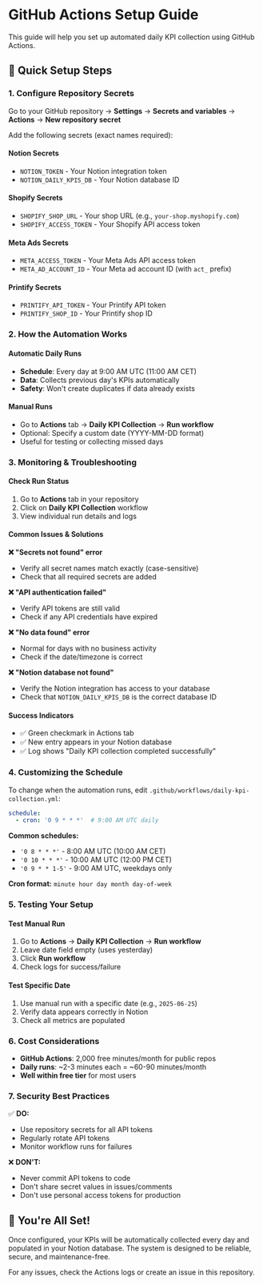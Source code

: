 # GitHub Actions Setup Guide

This guide will help you set up automated daily KPI collection using GitHub Actions.

## 🚀 Quick Setup Steps

### 1. Configure Repository Secrets

Go to your GitHub repository → **Settings** → **Secrets and variables** → **Actions** → **New repository secret**

Add the following secrets (exact names required):

#### Notion Secrets
- `NOTION_TOKEN` - Your Notion integration token
- `NOTION_DAILY_KPIS_DB` - Your Notion database ID

#### Shopify Secrets  
- `SHOPIFY_SHOP_URL` - Your shop URL (e.g., `your-shop.myshopify.com`)
- `SHOPIFY_ACCESS_TOKEN` - Your Shopify API access token

#### Meta Ads Secrets
- `META_ACCESS_TOKEN` - Your Meta Ads API access token
- `META_AD_ACCOUNT_ID` - Your Meta ad account ID (with `act_` prefix)

#### Printify Secrets
- `PRINTIFY_API_TOKEN` - Your Printify API token
- `PRINTIFY_SHOP_ID` - Your Printify shop ID

### 2. How the Automation Works

#### Automatic Daily Runs
- **Schedule**: Every day at 9:00 AM UTC (11:00 AM CET)
- **Data**: Collects previous day's KPIs automatically
- **Safety**: Won't create duplicates if data already exists

#### Manual Runs
- Go to **Actions** tab → **Daily KPI Collection** → **Run workflow**
- Optional: Specify a custom date (YYYY-MM-DD format)
- Useful for testing or collecting missed days

### 3. Monitoring & Troubleshooting

#### Check Run Status
1. Go to **Actions** tab in your repository
2. Click on **Daily KPI Collection** workflow
3. View individual run details and logs

#### Common Issues & Solutions

**❌ "Secrets not found" error**
- Verify all secret names match exactly (case-sensitive)
- Check that all required secrets are added

**❌ "API authentication failed"**
- Verify API tokens are still valid
- Check if any API credentials have expired

**❌ "No data found" error**  
- Normal for days with no business activity
- Check if the date/timezone is correct

**❌ "Notion database not found"**
- Verify the Notion integration has access to your database
- Check that `NOTION_DAILY_KPIS_DB` is the correct database ID

#### Success Indicators
- ✅ Green checkmark in Actions tab
- ✅ New entry appears in your Notion database
- ✅ Log shows "Daily KPI collection completed successfully"

### 4. Customizing the Schedule

To change when the automation runs, edit `.github/workflows/daily-kpi-collection.yml`:

```yaml
schedule:
  - cron: '0 9 * * *'  # 9:00 AM UTC daily
```

**Common schedules:**
- `'0 8 * * *'` - 8:00 AM UTC (10:00 AM CET)
- `'0 10 * * *'` - 10:00 AM UTC (12:00 PM CET)  
- `'0 9 * * 1-5'` - 9:00 AM UTC, weekdays only

**Cron format:** `minute hour day month day-of-week`

### 5. Testing Your Setup

#### Test Manual Run
1. Go to **Actions** → **Daily KPI Collection** → **Run workflow**
2. Leave date field empty (uses yesterday)
3. Click **Run workflow**
4. Check logs for success/failure

#### Test Specific Date
1. Use manual run with a specific date (e.g., `2025-06-25`)
2. Verify data appears correctly in Notion
3. Check all metrics are populated

### 6. Cost Considerations

- **GitHub Actions**: 2,000 free minutes/month for public repos
- **Daily runs**: ~2-3 minutes each = ~60-90 minutes/month
- **Well within free tier** for most users

### 7. Security Best Practices

✅ **DO:**
- Use repository secrets for all API tokens
- Regularly rotate API tokens
- Monitor workflow runs for failures

❌ **DON'T:**
- Never commit API tokens to code
- Don't share secret values in issues/comments
- Don't use personal access tokens for production

## 🎉 You're All Set!

Once configured, your KPIs will be automatically collected every day and populated in your Notion database. The system is designed to be reliable, secure, and maintenance-free.

For any issues, check the Actions logs or create an issue in this repository.